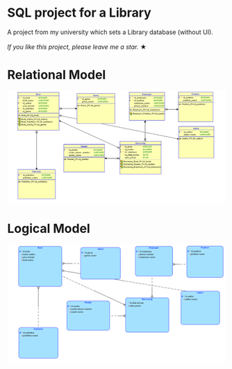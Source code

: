 # SQL project for a Library
A project from my university which sets a Library database (without UI). <br> <br>
_If you like this project, please leave me a star._ &#9733;

# Relational Model
![Model](https://github.com/sensgithub/Library-Database--Oracle-/blob/main/Relational_19621307.png?raw=true "Relational")
# Logical Model
![Model](https://github.com/sensgithub/Library-Database--Oracle-/blob/main/Logical_19621307.png?raw=true "Relational")
